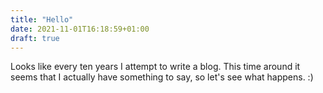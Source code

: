 ```yaml
---
title: "Hello"
date: 2021-11-01T16:18:59+01:00
draft: true
---
```


Looks like every ten years I attempt to write a blog. This time around it seems that I actually have something to say, so let's see what happens. :)
